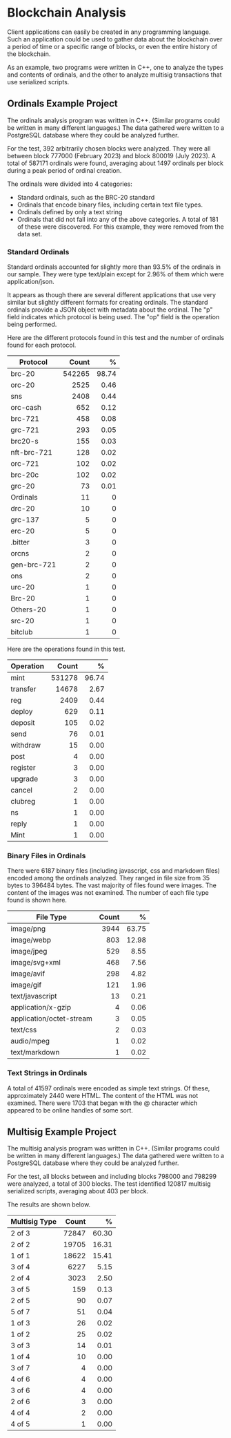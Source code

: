 # Blockchain Analysis

Client applications can easily be created in any programming language.
Such an application could be used to gather data about the blockchain over a period of time or a specific range of blocks, or even the entire history of the blockchain.

As an example, two programs were written in C++, one to analyze the types and contents of ordinals, and the other to analyze multisig transactions that use serialized scripts.

## Ordinals Example Project

The ordinals analysis program was written in C++. (Similar programs could be written in many different languages.) The data gathered were written to a PostgreSQL database where they could be analyzed further.

For the test, 392 arbitrarily chosen blocks were analyzed. They were all between block 777000 (February 2023) and block 800019 (July 2023).
A total of 587171 ordinals were found, averaging about 1497 ordinals per block during a peak period of ordinal creation.

The ordinals were divided into 4 categories:
- Standard ordinals, such as the BRC-20 standard
- Ordinals that encode binary files, including certain text file types.
- Ordinals defined by only a text string
- Ordinals that did not fall into any of the above categories. A total of 181 of these were discovered. For this example, they were removed from the data set.

### Standard Ordinals

Standard ordinals accounted for slightly more than 93.5% of the ordinals in our sample.
They were type text/plain except for 2.96% of them which were application/json.

It appears as though there are several different applications that use very similar but slightly different formats for creating ordinals.
The standard ordinals provide a JSON object with metadata about the ordinal. The "p" field indicates which protocol is being used. The "op" field is the operation being performed.

Here are the different protocols found in this test and the number of ordinals found for each protocol.

Protocol | Count | %
---|---:|---:
brc-20 | 542265 | 98.74
orc-20 | 2525 | 0.46
sns | 2408 | 0.44
orc-cash | 652 | 0.12
brc-721 | 458 | 0.08
grc-721 | 293 | 0.05
brc20-s | 155 | 0.03
nft-brc-721 | 128 | 0.02
orc-721 | 102 | 0.02
brc-20c | 102 | 0.02
grc-20 | 73 | 0.01
Ordinals | 11 | 0
drc-20 | 10 | 0
grc-137 | 5 | 0
erc-20 | 5 | 0
.bitter | 3 | 0
orcns | 2 | 0
gen-brc-721 | 2 | 0
ons | 2 | 0
urc-20 | 1 | 0
Brc-20 | 1 | 0
Others-20 | 1 | 0
src-20 | 1 | 0
bitclub | 1 | 0

Here are the operations found in this test.

Operation | Count | %
---|---:|---:
mint | 531278 | 96.74
transfer | 14678 | 2.67
reg | 2409 | 0.44
deploy | 629 | 0.11
deposit | 105 | 0.02
send | 76 | 0.01
withdraw | 15 | 0.00
post | 4 | 0.00
register | 3 | 0.00
upgrade | 3 | 0.00
cancel | 2 | 0.00
clubreg | 1 | 0.00
ns | 1 | 0.00
reply | 1 | 0.00
Mint | 1 | 0.00

### Binary Files in Ordinals

There were 6187 binary files (including javascript, css and markdown files) encoded among the ordinals analyzed. They ranged in file size from 35 bytes to 396484 bytes.
The vast majority of files found were images. The content of the images was not examined.
The number of each file type found is shown here.

File Type | Count | %
---|---:|---:
image/png | 3944 | 63.75
image/webp | 803 | 12.98
image/jpeg | 529 | 8.55
image/svg+xml | 468 | 7.56
image/avif | 298 | 4.82
image/gif | 121 | 1.96
text/javascript | 13 | 0.21
application/x-gzip | 4 | 0.06
application/octet-stream | 3 | 0.05
text/css | 2 | 0.03
audio/mpeg | 1 | 0.02
text/markdown | 1 | 0.02

### Text Strings in Ordinals

A total of 41597 ordinals were encoded as simple text strings. Of these, approximately 2440 were HTML. The content of the HTML was not examined.
There were 1703 that began with the @ character which appeared to be online handles of some sort.

## Multisig Example Project

The multisig analysis program was written in C++. (Similar programs could be written in many different languages.) The data gathered were written to a PostgreSQL database where they could be analyzed further.

For the test, all blocks between and including blocks 798000 and 798299 were analyzed, a total of 300 blocks.
The test identified 120817 multisig serialized scripts, averaging about 403 per block.

The results are shown below.

Multisig Type | Count | %
---|---:|---:
2 of 3 | 72847 | 60.30
2 of 2 | 19705 | 16.31
1 of 1 | 18622 | 15.41
3 of 4 | 6227 | 5.15
2 of 4 | 3023 | 2.50
3 of 5 | 159 | 0.13
2 of 5 | 90 | 0.07
5 of 7 | 51 | 0.04
1 of 3 | 26 | 0.02
1 of 2 | 25 | 0.02
3 of 3 | 14 | 0.01
1 of 4 | 10 | 0.00
3 of 7 | 4 | 0.00
4 of 6 | 4 | 0.00
3 of 6 | 4 | 0.00
2 of 6 | 3 | 0.00
4 of 4 | 2 | 0.00
4 of 5 | 1 | 0.00

